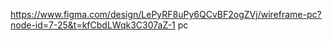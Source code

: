 https://www.figma.com/design/LePyRF8uPy6QCvBF2ogZVj/wireframe-pc?node-id=7-25&t=kfCbdLWqk3C307aZ-1 pc
